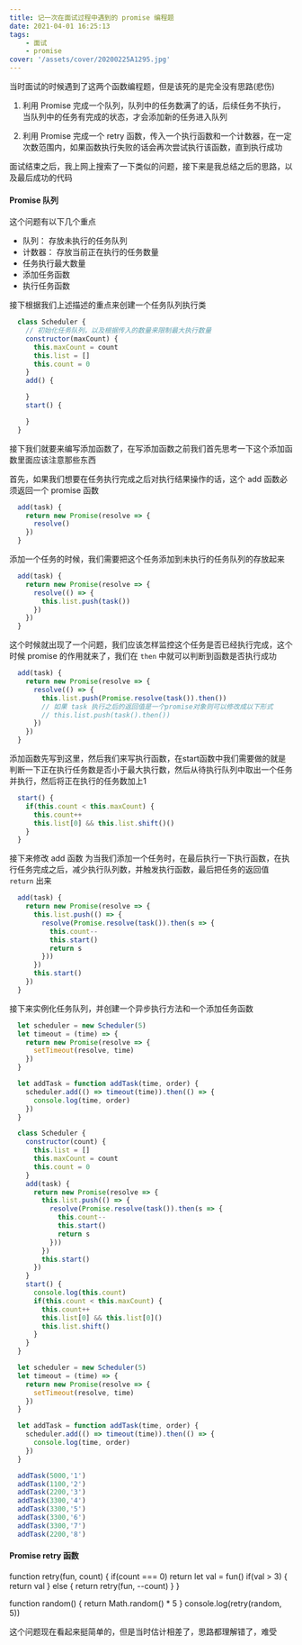 ```yaml
---
title: 记一次在面试过程中遇到的 promise 编程题
date: 2021-04-01 16:25:13
tags:
    - 面试
    - promise
cover: '/assets/cover/20200225A1295.jpg'
---
```


当时面试的时候遇到了这两个函数编程题，但是该死的是完全没有思路(悲伤)

1. 利用 Promise 完成一个队列，队列中的任务数满了的话，后续任务不执行，当队列中的任务有完成的状态，才会添加新的任务进入队列

2. 利用 Promise 完成一个 retry 函数，传入一个执行函数和一个计数器，在一定次数范围内，如果函数执行失败的话会再次尝试执行该函数，直到执行成功

面试结束之后，我上网上搜索了一下类似的问题，接下来是我总结之后的思路，以及最后成功的代码

#### Promise 队列

  这个问题有以下几个重点
  * 队列： 存放未执行的任务队列
  * 计数器： 存放当前正在执行的任务数量
  * 任务执行最大数量
  * 添加任务函数
  * 执行任务函数

  接下根据我们上述描述的重点来创建一个任务队列执行类

  ~~~js
    class Scheduler {
      // 初始化任务队列，以及根据传入的数量来限制最大执行数量
      constructor(maxCount) {
        this.maxCount = count
        this.list = []
        this.count = 0
      }
      add() {

      }
      start() {

      }
    }
  ~~~

  接下我们就要来编写添加函数了，在写添加函数之前我们首先思考一下这个添加函数里面应该注意那些东西

  首先，如果我们想要在任务执行完成之后对执行结果操作的话，这个 add 函数必须返回一个 promise 函数

  ~~~js
    add(task) {
      return new Promise(resolve => {
        resolve()
      })
    }
  ~~~

  添加一个任务的时候，我们需要把这个任务添加到未执行的任务队列的存放起来

  ~~~js
    add(task) {
      return new Promise(resolve => {
        resolve(() => {
          this.list.push(task())
        })
      })
    }
  ~~~

  这个时候就出现了一个问题，我们应该怎样监控这个任务是否已经执行完成，这个时候 promise 的作用就来了，我们在 `then` 中就可以判断到函数是否执行成功

  ~~~js
    add(task) {
      return new Promise(resolve => {
        resolve(() => {
          this.list.push(Promise.resolve(task()).then())
          // 如果 task 执行之后的返回值是一个promise对象则可以修改成以下形式
          // this.list.push(task().then())
        })
      })
    }
  ~~~

  添加函数先写到这里，然后我们来写执行函数，在start函数中我们需要做的就是判断一下正在执行任务数是否小于最大执行数，然后从待执行队列中取出一个任务并执行，然后将正在执行的任务数加上1

  ~~~js
    start() {
      if(this.count < this.maxCount) {
        this.count++
        this.list[0] && this.list.shift()()
      }
    }
  ~~~

  接下来修改 add 函数 为当我们添加一个任务时，在最后执行一下执行函数，在执行任务完成之后，减少执行队列数，并触发执行函数，最后把任务的返回值 `return` 出来

  ~~~js
    add(task) {
      return new Promise(resolve => {
        this.list.push(() => {
          resolve(Promise.resolve(task()).then(s => {
            this.count--
            this.start()
            return s
          }))
        })
        this.start()
      })
    }
  ~~~

  接下来实例化任务队列，并创建一个异步执行方法和一个添加任务函数

  ~~~js
    let scheduler = new Scheduler(5)
    let timeout = (time) => {
      return new Promise(resolve => {
        setTimeout(resolve, time)
      })
    }

    let addTask = function addTask(time, order) {
      scheduler.add(() => timeout(time)).then(() => {
        console.log(time, order)
      })
    }
  ~~~

  ~~~js
    class Scheduler {
      constructor(count) {
        this.list = []
        this.maxCount = count
        this.count = 0
      }
      add(task) {
        return new Promise(resolve => {
          this.list.push(() => {
            resolve(Promise.resolve(task()).then(s => {
              this.count--
              this.start()
              return s
            }))
          })
          this.start()
        })
      }
      start() {
        console.log(this.count)
        if(this.count < this.maxCount) {
          this.count++
          this.list[0] && this.list[0]()
          this.list.shift()
        }
      }
    }

    let scheduler = new Scheduler(5)
    let timeout = (time) => {
      return new Promise(resolve => {
        setTimeout(resolve, time)
      })
    }

    let addTask = function addTask(time, order) {
      scheduler.add(() => timeout(time)).then(() => {
        console.log(time, order)
      })
    }

    addTask(5000,'1')
    addTask(1100,'2')
    addTask(2200,'3')
    addTask(3300,'4')
    addTask(3300,'5')
    addTask(3300,'6')
    addTask(3300,'7')
    addTask(2200,'8')
  ~~~
#### Promise retry 函数

function retry(fun, count) {
  if(count === 0) return
  let val = fun()
  if(val > 3) {
    return val
  } else {
    return retry(fun, --count)
  }
}

function random() {
  return Math.random() * 5
}
console.log(retry(random, 5))

这个问题现在看起来挺简单的，但是当时估计相差了，思路都理解错了，难受